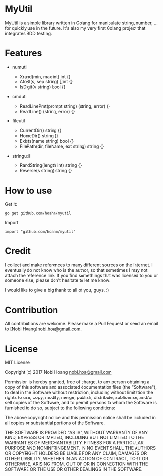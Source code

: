 # MyUtil

MyUtil is a simple library written in Golang for manipulate string, number, ... for quickly use in the future. It's also my very first Golang project that integrates BDD testing.

# Features

* numutil
    * Xrand(min, max int) int {}
    * AtoSI(s, sep string) []int {}
    * IsDigit(v string) bool {}

* cmdutil
    * ReadLinePmt(prompt string) (string, error) {}
    * ReadLine() (string, error) {}

* fileutil
    * CurrentDir() string {}
    * HomeDir() string {}
    * Exists(name string) bool {}
    * FilePath(dir, fileName, ext string) string {}

* stringutil
    * RandString(length int) string {}
    * Reverse(s string) string {}

# How to use

Get it:

    go get github.com/hoahm/myutil

Import

    import "github.com/hoahm/myutil"

# Credit

I collect and make references to many different sources on the Internet. I eventually do not know who is the author, so that sometimes I may not attach the reference link. If you find somethings that was licensed to you or someone else, please don't hesitate to let me know.

I would like to give a big thank to all of you, guys. :)        

# Contribution

All contributions are welcome. Please make a Pull Request or send an email to [Nobi Hoang]<nobi.hoa@gmail.com>.

# License

MIT License

Copyright (c) 2017 Nobi Hoang <nobi.hoa@gmail.com>

Permission is hereby granted, free of charge, to any person obtaining a copy
of this software and associated documentation files (the "Software"), to deal
in the Software without restriction, including without limitation the rights
to use, copy, modify, merge, publish, distribute, sublicense, and/or sell
copies of the Software, and to permit persons to whom the Software is
furnished to do so, subject to the following conditions:

The above copyright notice and this permission notice shall be included in all
copies or substantial portions of the Software.

THE SOFTWARE IS PROVIDED "AS IS", WITHOUT WARRANTY OF ANY KIND, EXPRESS OR
IMPLIED, INCLUDING BUT NOT LIMITED TO THE WARRANTIES OF MERCHANTABILITY,
FITNESS FOR A PARTICULAR PURPOSE AND NONINFRINGEMENT. IN NO EVENT SHALL THE
AUTHORS OR COPYRIGHT HOLDERS BE LIABLE FOR ANY CLAIM, DAMAGES OR OTHER
LIABILITY, WHETHER IN AN ACTION OF CONTRACT, TORT OR OTHERWISE, ARISING FROM,
OUT OF OR IN CONNECTION WITH THE SOFTWARE OR THE USE OR OTHER DEALINGS IN THE
SOFTWARE.